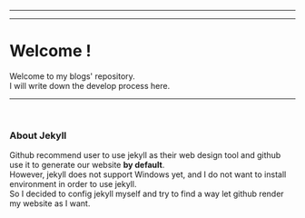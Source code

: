***
***
# Welcome !
Welcome to my blogs' repository.   
I will write down the develop process here.  
***
<br>

### About Jekyll
Github recommend user to use jekyll as their web design tool and github use it to generate our website **by default**. <br>
However, jekyll does not support Windows yet, and I do not want to install environment in order to use jekyll.<br>
So I decided to config jekyll myself and try to find a way let github render my website as I want.
